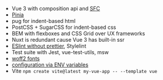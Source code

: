 * Vue 3 with composition api and [SFC](https://vuejs.org/guide/scaling-up/sfc.html)
* [Pinia](https://vueschool.io/lessons/introduction-to-pinia)
* pug for indent-based html
* PostCSS + SugarCSS for indent-based css
* BEM with flexboxes and CSS Grid over UX frameworks
* Nuxt is redundant cause Vue 3 has built-in ssr
* [ESlint without prettier](https://eslint.org/docs/rules/indent), Stylelint
* Test suite with Jest, vue-test-utils, msw
* [woff2 fonts](https://caniuse.com/woff2)
* [configuration via ENV variables](https://12factor.net/config)
* Vite `npm create vite@latest my-vue-app -- --template vue`
